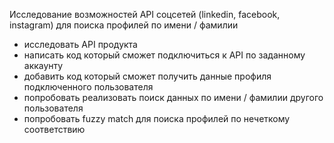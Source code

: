 Исследование возможностей API соцсетей (linkedin, facebook, instagram) для поиска профилей по имени / фамилии

- исследовать API продукта
- написать код который сможет подключиться к API по заданному аккаунту
- добавить код который сможет получить данные профиля подключенного пользователя
- попробовать реализовать поиск данных по имени / фамилии другого пользователя
- попробовать fuzzy match для поиска профилей по нечеткому соответствию

